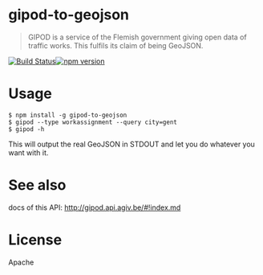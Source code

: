 # gipod-to-geojson
>GIPOD is a service of the Flemish government giving open data of traffic works. This fulfils its claim of being GeoJSON.

[![Build Status](https://travis-ci.org/Haroenv/gipod-to-geojson.svg?branch=master)](https://travis-ci.org/Haroenv/gipod-to-geojson)[![npm version](https://badge.fury.io/js/gipod-to-geojson.svg)](https://www.npmjs.com/package/gipod-to-geojson)

# Usage

```
$ npm install -g gipod-to-geojson
$ gipod --type workassignment --query city=gent
$ gipod -h
```

This will output the real GeoJSON in STDOUT and let you do whatever you want with it.

# See also

docs of this API: http://gipod.api.agiv.be/#!index.md

# License

Apache
